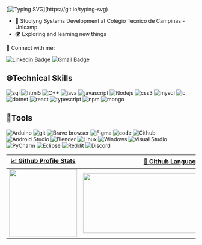 <div style="display: center">

[![Typing SVG](https://readme-typing-svg.demolab.com?font=Fira+Code&pause=1000&color=00F750&random=false&width=680&lines=Hi+there%2C+I'm+Benneth+Urich;Full-Stack+Developer+(in+progress)%2C+artist%2C+and+Designer!)](https://git.io/typing-svg)

- 📖 Studiyng Systems Development at Colégio Técnico de Campinas - Unicamp
- 🌍 Exploring and learning new things

🤝 Connect with me:

[![Linkedin Badge](https://img.shields.io/badge/-Linkedin-blue?style=&logo=Linkedin&logoColor=white&link=https://www.linkedin.com/in/benneth-urich-555731270/)](https://www.linkedin.com/in/benneth-urich-555731270/) 
[![Gmail Badge ](https://img.shields.io/badge/Gmail-red?style=flat-square&logo=gmail&logoColor=white&link=mailto:bennethurich18@gmail.com)](mailto:bennethurich18@gmail.com)

## 🌐Technical Skills

<div style="display: center">
  <img alt="sql"src="https://img.shields.io/badge/Microsoft_SQL_Server-CC2927?style=flat-square&logo=microsoft-sql-server&logoColor=white">
  <img alt="html5" src="https://img.shields.io/badge/-HTML5-E34F26?style=flat-square&logo=html5&logoColor=white" />
  <img alt="C++" src="https://img.shields.io/badge/c++-%2300599C.svg?style=flat-square&logo=c%2B%2B&logoColor=white">
  <img alt="java" src="http://img.shields.io/badge/-Java-F89820?style=flat-square&logo=java&logoColor=white">                                       
  <img alt="javascript" src="https://img.shields.io/badge/-JavaScript-eed718?style=flat-square&logo=javascript&logoColor=ffffff">
  <img alt="Nodejs" src="https://img.shields.io/badge/-Nodejs-43853d?style=flat-square&logo=Node.js&logoColor=white"/>
  <img alt="css3" src = "https://img.shields.io/badge/-CSS3-1572B6?style=flat-square&logo=css3&logoColor=white">
  <img alt="mysql" src = "https://img.shields.io/badge/-MySql-1572B6?style=flat-square&logo=mysql&logoColor=white">
  <img alt="c" src = "https://img.shields.io/badge/-C-1572B6?style=flat-square&logo=c&logoColor=white">
  <img alt="dotnet" src = "https://img.shields.io/badge/-.NET-8f61bb?style=flat-square&logo=dotnet&logoColor=white">
  <img alt="react" src = "https://img.shields.io/badge/-React-1bb6ff?style=flat-square&logo=react&logoColor=white">
  <img alt="typescript" src = "https://img.shields.io/badge/-TypeScript-1572B6?style=flat-square&logo=typescript&logoColor=white">
  <img alt="npm" src = "https://img.shields.io/badge/-NPM-e80000?style=flat-square&logo=npm&logoColor=white">
  <img alt="mongo" src = "https://img.shields.io/badge/-MongoDB-37a336?style=flat-square&logo=mongodb&logoColor=white">
</div>

## 🔌Tools

<div style="display: center">
  <img alt="Arduino" src="https://img.shields.io/badge/-Arduino-00979D?style=flat-square&logo=Arduino&logoColor=white">
  <img alt="git" src="https://img.shields.io/badge/-Git-F05032?style=flat-square&logo=git&logoColor=white" /> 
  <img alt="Brave browser" src="https://img.shields.io/badge/-Brave_Browser-FB542B?style=flat-square&logo=brave&logoColor=white"/>
  <img alt="Figma" src="https://img.shields.io/badge/figma-%23F24E1E.svg?style=flat-square&logo=figma&logoColor=white">
  <img alt="code" src="http://img.shields.io/badge/-VS%20Code-007ACC?style=flat-square&logo=visual%20studio%20code&logoColor=white">
  <img alt="Github" src="http://img.shields.io/badge/-Github-000000?style=flat-square&logo=github&logoColor=FFFFFF">      
  <img alt="Android Studio" src="http://img.shields.io/badge/-Android_Studio-37a336?style=flat-square&logo=android&logoColor=FFFFFF">      
  <img alt="Blender" src="http://img.shields.io/badge/-Blender-FB542B?style=flat-square&logo=blender&logoColor=FFFFFF">      
  <img alt="Linux" src="http://img.shields.io/badge/-Linux-000000?style=flat-square&logo=linux&logoColor=FFFFFF">      
  <img alt="Windows" src="http://img.shields.io/badge/-Windows-0075ff?style=flat-square&logo=windows&logoColor=FFFFFF">        
  <img alt="Visual Studio" src="http://img.shields.io/badge/-Visual_Studio-8f61bb?style=flat-square&logo=visual%20studio&logoColor=FFFFFF">        
  <img alt="PyCharm" src="http://img.shields.io/badge/-pycharm-eed718?style=flat-square&logo=pycharm&logoColor=FFFFFF">        
  <img alt="Eclipse" src="http://img.shields.io/badge/-Eclipse-350a89?style=flat-square&logo=eclipse&logoColor=FFFFFF">               
  <img alt="Reddit" src="http://img.shields.io/badge/-Reddit-ff4400?style=flat-square&logo=reddit&logoColor=FFFFFF">        
  <img alt="Discord" src="http://img.shields.io/badge/-Discord-8978e5?style=flat-square&logo=discord&logoColor=FFFFFF">                 
</div>

| [📈 Github Profile Stats](https://github.com/BennethUrich/github-readme-stats#github-stats-card) | [📓 Github Languages](https://github.com/BennethUrich/github-readme-stats#top-languages-card) |
| :---: | :---: |
| <img height="180" src="https://github-readme-stats.vercel.app/api?username=BennethUrich&show_icons=true&theme=github_dark" /> | <img height="160" width="480"  src="https://github-readme-stats.vercel.app/api/top-langs/?username=BennethUrich&theme=github_dark&layout=compact" /> |

</div>
